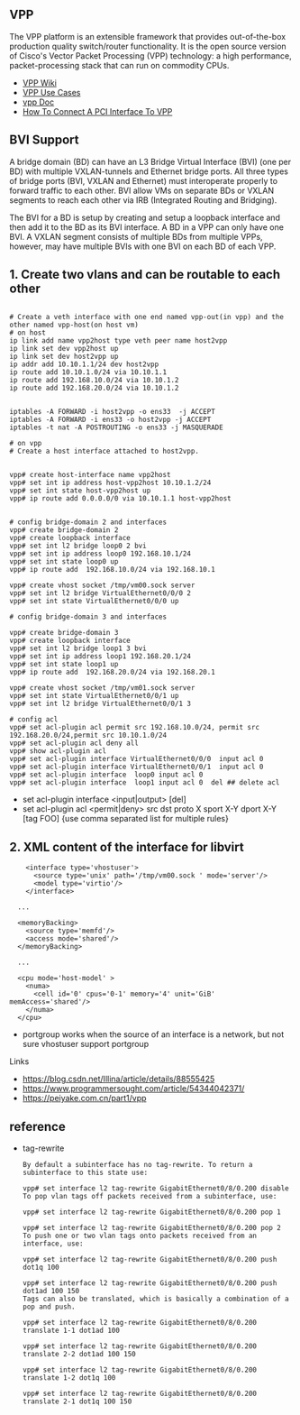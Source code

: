 VPP
---

The VPP platform is an extensible framework that provides out-of-the-box production quality switch/router functionality. It is the open source version of Cisco's Vector Packet Processing (VPP) technology: a high performance, packet-processing stack that can run on commodity CPUs.



- [VPP Wiki](https://wiki.fd.io/view/VPP)
- [VPP Use Cases](https://wiki.fd.io/view/vpp#Use_Cases)
- [vpp Doc](https://docs.fd.io/vpp/)
- [How To Connect A PCI Interface To VPP](https://wiki.fd.io/view/VPP/How_To_Connect_A_PCI_Interface_To_VPP)
## BVI Support
A bridge domain (BD) can have an L3 Bridge Virtual Interface (BVI) (one per BD) with multiple VXLAN-tunnels and Ethernet bridge ports. All three types of bridge ports (BVI, VXLAN and Ethernet) must interoperate properly to forward traffic to each other. BVI allow VMs on separate BDs or VXLAN segments to reach each other via IRB (Integrated Routing and Bridging).

The BVI for a BD is setup by creating and setup a loopback interface and then add it to the BD as its BVI interface. A BD in a VPP can only have one BVI. A VXLAN segment consists of multiple BDs from multiple VPPs, however, may have multiple BVIs with one BVI on each BD of each VPP.


## 1. Create two vlans and can be routable to each other
```sh{.line-numbers}

# Create a veth interface with one end named vpp-out(in vpp) and the other named vpp-host(on host vm)
# on host
ip link add name vpp2host type veth peer name host2vpp
ip link set dev vpp2host up
ip link set dev host2vpp up
ip addr add 10.10.1.1/24 dev host2vpp
ip route add 10.10.1.0/24 via 10.10.1.1
ip route add 192.168.10.0/24 via 10.10.1.2
ip route add 192.168.20.0/24 via 10.10.1.2


iptables -A FORWARD -i host2vpp -o ens33  -j ACCEPT
iptables -A FORWARD -i ens33 -o host2vpp -j ACCEPT
iptables -t nat -A POSTROUTING -o ens33 -j MASQUERADE

# on vpp
# Create a host interface attached to host2vpp.


vpp# create host-interface name vpp2host
vpp# set int ip address host-vpp2host 10.10.1.2/24
vpp# set int state host-vpp2host up
vpp# ip route add 0.0.0.0/0 via 10.10.1.1 host-vpp2host


# config bridge-domain 2 and interfaces
vpp# create bridge-domain 2
vpp# create loopback interface
vpp# set int l2 bridge loop0 2 bvi
vpp# set int ip address loop0 192.168.10.1/24 
vpp# set int state loop0 up
vpp# ip route add  192.168.10.0/24 via 192.168.10.1

vpp# create vhost socket /tmp/vm00.sock server
vpp# set int l2 bridge VirtualEthernet0/0/0 2
vpp# set int state VirtualEthernet0/0/0 up

# config bridge-domain 3 and interfaces

vpp# create bridge-domain 3
vpp# create loopback interface
vpp# set int l2 bridge loop1 3 bvi
vpp# set int ip address loop1 192.168.20.1/24 
vpp# set int state loop1 up
vpp# ip route add  192.168.20.0/24 via 192.168.20.1

vpp# create vhost socket /tmp/vm01.sock server
vpp# set int state VirtualEthernet0/0/1 up
vpp# set int l2 bridge VirtualEthernet0/0/1 3

# config acl 
vpp# set acl-plugin acl permit src 192.168.10.0/24, permit src 192.168.20.0/24,permit src 10.10.1.0/24
vpp# set acl-plugin acl deny all
vpp# show acl-plugin acl
vpp# set acl-plugin interface VirtualEthernet0/0/0  input acl 0
vpp# set acl-plugin interface VirtualEthernet0/0/1  input acl 0
vpp# set acl-plugin interface  loop0 input acl 0 
vpp# set acl-plugin interface  loop1 input acl 0  del ## delete acl 

```

- set acl-plugin interface <interface> <input|output> <acl INDEX> [del]
- set acl-plugin acl <permit|deny> src <PREFIX> dst <PREFIX> proto X sport X-Y dport X-Y [tag FOO] {use comma separated list for multiple rules}


## 2. XML content of the interface for libvirt 
```xml{.line-numbers}
    <interface type='vhostuser'>
      <source type='unix' path='/tmp/vm00.sock ' mode='server'/>
      <model type='virtio'/>
    </interface>

  ...

  <memoryBacking>
    <source type='memfd'/>
    <access mode='shared'/>
  </memoryBacking>

  ...

  <cpu mode='host-model' >
    <numa>
      <cell id='0' cpus='0-1' memory='4' unit='GiB' memAccess='shared'/>
    </numa>
  </cpu>
```

- portgroup works when the source of an interface is a network, but not sure vhostuser support portgroup



Links
- https://blog.csdn.net/Illina/article/details/88555425
- https://www.programmersought.com/article/54344042371/
- https://peiyake.com.cn/part1/vpp

reference
---

- tag-rewrite
  ```
  By default a subinterface has no tag-rewrite. To return a subinterface to this state use:

  vpp# set interface l2 tag-rewrite GigabitEthernet0/8/0.200 disable
  To pop vlan tags off packets received from a subinterface, use:

  vpp# set interface l2 tag-rewrite GigabitEthernet0/8/0.200 pop 1

  vpp# set interface l2 tag-rewrite GigabitEthernet0/8/0.200 pop 2
  To push one or two vlan tags onto packets received from an interface, use:

  vpp# set interface l2 tag-rewrite GigabitEthernet0/8/0.200 push dot1q 100

  vpp# set interface l2 tag-rewrite GigabitEthernet0/8/0.200 push dot1ad 100 150
  Tags can also be translated, which is basically a combination of a pop and push.

  vpp# set interface l2 tag-rewrite GigabitEthernet0/8/0.200 translate 1-1 dot1ad 100

  vpp# set interface l2 tag-rewrite GigabitEthernet0/8/0.200 translate 2-2 dot1ad 100 150

  vpp# set interface l2 tag-rewrite GigabitEthernet0/8/0.200 translate 1-2 dot1q 100

  vpp# set interface l2 tag-rewrite GigabitEthernet0/8/0.200 translate 2-1 dot1q 100 150
```